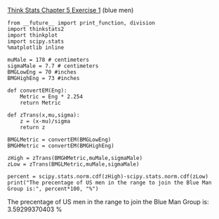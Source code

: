 [Think Stats Chapter 5 Exercise 1](http://greenteapress.com/thinkstats2/html/thinkstats2006.html#toc50) (blue men)

>>    
```  
from __future__ import print_function, division
import thinkstats2
import thinkplot
import scipy.stats
%matplotlib inline  

muMale = 178 # centimeters
sigmaMale = 7.7 # centimeters
BMGLowEng = 70 #inches
BMGHighEng = 73 #inches  

def convertEM(Eng):
    Metric = Eng * 2.254
    return Metric  
    
def zTrans(x,mu,sigma):
    z = (x-mu)/sigma
    return z  
    
BMGLMetric = convertEM(BMGLowEng)
BMGHMetric = convertEM(BMGHighEng)  

zHigh = zTrans(BMGHMetric,muMale,sigmaMale)
zLow = zTrans(BMGLMetric,muMale,sigmaMale)  

percent = scipy.stats.norm.cdf(zHigh)-scipy.stats.norm.cdf(zLow)
print("The precentage of US men in the range to join the Blue Man Group is:", percent*100, "%")  
```   
The precentage of US men in the range to join the Blue Man Group is: 3.59299370403 %
